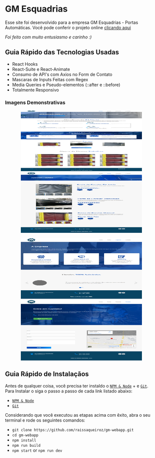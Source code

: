 # GM Esquadrias

Esse site foi desenvolvido para a empresa GM Esquadrias - Portas Automáticas. Você pode conferir o projeto online [clicando aqui](https://gmportasautomaticas.com.br) 

_Foi feito com muito entusiasmo e carinho :)_

## Guia Rápido das Tecnologias Usadas

<ul>
  <li>React Hooks</li>
  <li>React-Suite e React-Animate</li>
  <li>Consumo de API's com Axios no Form de Contato</li>
  <li>Mascaras de Inputs Feitas com Regex</li>
  <li>Media Queries e Pseudo-elementos (::after e ::before)</li>
  <li>Totalmente Responsivo</li>
 </ul>

### Imagens Demonstrativas
<p align="center">
  <img src="https://github.com/raissaqueiroz/gm-webapp/blob/master/screenshots/inicio.png" width=400 height=200/>
  <img src="https://github.com/raissaqueiroz/gm-webapp/blob/master/screenshots/portas.png" width=400 height=200/>
</p>
<p align="center">
  <img src="https://github.com/raissaqueiroz/gm-webapp/blob/master/screenshots/empresa.png" width=400 height=200/>
  <img src="https://github.com/raissaqueiroz/gm-webapp/blob/master/screenshots/contato.png" width=400 height=200/>
</p>

## Guia Rápido de Instalaçãos

Antes de qualquer coisa, você precisa ter instaldo o [`NPM & Node`](https://nodejs.org/en/) + e [`Git`](https://git-scm.com/). Para Instalar o  siga o passo a passo de cada link listado abaixo:

- [`NPM & Node`](https://nodejs.org/en/)
- [`Git`](https://git-scm.com/)

Considerando que você executou as etapas acima com êxito, abra o seu terminal e rode os seguintes comandos:   

- `git clone https://github.com/raissaqueiroz/gm-webapp.git` 
- `cd gm-webapp` 
- `npm install` 
- `npm run build` 
- `npm start` or `npm run dev`  
